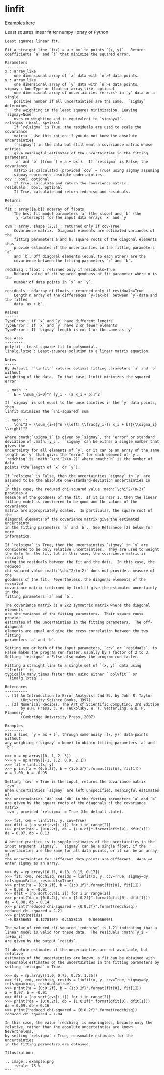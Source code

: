 linfit
======

[Examples here](http://nbviewer.ipython.org/urls/raw.github.com/djpine/linfit/master/linfit.ipynb)

Least squares linear fit for numpy library of Python

    Least squares linear fit.
    
    Fit a straight line `f(x) = a + bx` to points `(x, y)`.  Returns
    coefficients `a` and `b` that minimize the squared error.
    
    Parameters
    ----------
    x : array_like
        one dimensional array of `x` data with `n`>2 data points.
    y : array_like
        one dimensional array of `y` data with `n`>2 data points.
    sigmay : NoneType or float or array_like, optional
        one dimensional array of uncertainties (errors) in `y` data or a single
        positive number if all uncertainties are the same.  `sigmay` determines
        the weighting in the least squares minimization. Leaving `sigmay=None`
        uses no weighting and is equivalent to `sigmay=1`.
    relsigma : bool, optional
        If `relsigma` is True, the residuals are used to scale the covariance
        matrix.  Use this option if you do not know the absolute uncertainties
        (`sigmay`) in the data but still want a covariance matrix whose entries
        give meaningful estimates of the uncertainties in the fitting parameters
        `a` and `b` (from `f = a + bx`).  If `relsigma` is False, the covariance
        matrix is calculated (provided `cov` = True) using sigmay assuming
        sigmay represents absolute undertainties.
    cov : bool, optional
        If True, calculate and return the covarience matrix.
    residuals : bool, optional
        If True, calculate and return redchisq and residuals.
    
    Returns
    -------
    fit : array([a,b]) ndarray of floats
        The best fit model parameters `a` (the slope) and `b` (the
        `y`-intercept) for the input data arrays `x` and `y`
       
    cvm : array, shape (2,2) : returned only if cov=True
        Covarience matrix.  Diagonal elements are estimated variances of the
        fitting parameters a and b; square roots of the diagonal elements thus
        provide estimates of the uncertainties in the fitting parameters `a`
        and `b`. Off diagonal elements (equal to each other) are the
        covarience between the fitting parameters `a` and `b`.
          
    redchisq : float : returned only if residuals=True
        Reduced value of chi-squared goodness of fit parameter where n is the
        number of data points in `x` or `y`.
        
    residuals : ndarray of floats : returned only if residuals=True
        Length n array of the differences `y-(ax+b)` between `y`-data and the fitted
        data `ax + b`.

    Raises
    ------
    TypeError : if `x` and `y` have different lengths
    TypeError : If `x` and `y` have 2 or fewer elements
    TypeError : If `sigmay` length is not 1 or the same as `y`

    See Also
    --------
    polyfit : Least squares fit to polynomial.
    linalg.lstsq : Least-squares solution to a linear matrix equation.
                
    Notes
    -----
    By default, ``linfit`` returns optimal fitting parameters `a` and `b` without
    weighting of the data.  In that case, linfit minimizes the squared error
    
    .. math ::
        E = \\sum_{i=0}^n [y_i - (a x_i + b)]^2
   
    If `sigmay` is set equal to the uncertainties in the `y` data points, then
    linfit minimizes the `chi-squared` sum 
     
    .. math ::
        \chi^2 = \\sum_{i=0}^n \\left[ \\frac{y_i-(a x_i + b)}{\\sigma_i} \\right]^2

    where :math:`\sigma_i` is given by `sigmay`, the "error" or standard
    deviation of :math:`y_i`.  `sigmay` can be either a single number that gives the
    uncertainty for all elements of `y`, or it can be an array of the same
    length as `y` that gives the "error" for each element of `y`.
    `redchisq` is :math:`\chi^2/(n-2)` where :math:`n` is the number of data
    points (the length of `x` or `y`).
    
    If `relsigma` is False, then the uncertainties `sigmay` in `y` are
    assumed to be the absolute one-standard-deviation uncertainties in `y`.
    In this case, the reduced chi-squared value :math:`\chi^2/(n-2)` provides a
    measure of the goodness of the fit.  If it is near 1, then the linear
    fitting model is considered to be good and the values of the covariance
    matrix are appropriately scaled.  In particular, the square root of the
    diagonal elements of the covariance matrix give the estimated uncertainty
    in the fitting parameters `a` and `b`.  See Refernece [2] below for more
    information. 
    
    If `relsigma` is True, then the uncertainties `sigmay` in `y` are
    considered to be only relative uncertainties.  They are used to weight
    the data for the fit, but in this case, the covariance matrix is rescaled
    using the residuals between the fit and the data.  In this case, the reduced
    chi-squared value :math:`\chi^2/(n-2)` does not provide a measure of the
    goodness of the fit.  Nevertheless, the diagonal elements of the rescaled
    covariance matrix (returned by linfit) give the estimated uncertainty in the
    fitting parameters `a` and `b`.
    
    The covariance matrix is a 2x2 symmetric matrix where the diagonal elements
    are the variance of the fitting parameters.  Their square roots provide
    estimates of the uncertainties in the fitting parameters.  The off-diagonal
    elements are equal and give the cross correlation between the two fitting
    parameters `a` and `b`.
    
    Setting one or both of the input parameters, `cov` or `residuals`, to 
    False makes the program run faster, usually by a factor of 2 to 3.
    Setting `relsigma` = False also makes the program run faster.
    
    Fitting a straight line to a single set of `(x, y)` data using ``linfit`` is
    typically many times faster than using either ``polyfit`` or ``linalg.lstsq``.
    
    References
    ----------
    .. [1] An Introduction to Error Analysis, 2nd Ed. by John R. Taylor
           (University Science Books, 1997)
    .. [2] Numerical Recipes, The Art of Scientific Computing, 3rd Edition
           by W.H. Press, S. A. Teukolsky, W. T. Vetterling, & B. P. Flannery
           (Cambridge University Press, 2007)
    
    Examples
    --------
    Fit a line, `y = ax + b`, through some noisy `(x, y)` data-points without
    any weighting (`sigmay` = None) to obtain fitting parameters `a` and `b`:
    
    >>> x = np.array([0, 1, 2, 3])
    >>> y = np.array([-1, 0.2, 0.9, 2.1])
    >>> fit = linfit(x, y)
    >>> print("a = {0:0.2f}, b = {1:0.2f}".format(fit[0], fit[1]))
    a = 1.00, b = -0.95

    Setting `cov` = True in the input, returns the covariance matrix `cvm`.
    When uncertainties `sigmay` are left unspecified, meaningful estimates of
    the uncertainties `da` and `db` in the fitting parameters `a` and `b`
    are given by the square roots of the diagonals of the covariance matrix
    `cvm`, provided `relsigma` = True (the default state).
    
    >>> fit, cvm = linfit(x, y, cov=True)
    >>> dfit = [np.sqrt(cvm[i,i]) for i in range(2)]
    >>> print("da = {0:0.2f}, db = {1:0.2f}".format(dfit[0], dfit[1]))
    da = 0.07, db = 0.13
    
    A better practice is to supply estimates of the uncertainties in the
    input argument `sigmay`.  `sigmay` can be a single float, if the
    uncertainties are the same for all data points, or it can be an array, if
    the uncertainties for different data points are different.  Here we
    enter sigmay as an array.
    
    >>> dy = np.array([0.18, 0.13, 0.15, 0.17])
    >>> fit, cvm, redchisq, resids = linfit(x, y, cov=True, sigmay=dy, relsigma=False, residuals=True)
    >>> print("a = {0:0.2f}, b = {1:0.2f}".format(fit[0], fit[1]))
    a = 0.98, b = -0.91
    >>> dfit = [np.sqrt(cvm[i,i]) for i in range(2)]
    >>> print("da = {0:0.2f}, db = {1:0.2f}".format(dfit[0], dfit[1]))
    da = 0.08, db = 0.14
    >>> print("reduced chi-squared = {0:0.2f}".format(redchisq))
    reduced chi-squared = 1.21
    >>> print(resids)
    [-0.08856653  0.12781099 -0.1558115   0.06056602]
    
    The value of reduced chi-squared `redchisq` is 1.21 indicating that a
    linear model is valid for these data.  The residuals :math:`y_i - (a+bx_i)`
    are given by the output `resids`.
    
    If absolute estimates of the uncertainties are not available, but relative
    estimates of the uncertainties are known, a fit can be obtained with 
    reasonable estimates of the uncertainties in the fitting parameters by
    setting `relsigma` = True.
    
    >>> dy = np.array([1.0, 0.75, 0.75, 1.25])
    >>> fit, cvm, redchisq, resids = linfit(x, y, cov=True, sigmay=dy, relsigma=True, residuals=True)
    >>> print("a = {0:0.2f}, b = {1:0.2f}".format(fit[0], fit[1]))
    a = 0.97, b = -0.91
    >>> dfit = [np.sqrt(cvm[i,i]) for i in range(2)]
    >>> print("da = {0:0.2f}, db = {1:0.2f}".format(dfit[0], dfit[1]))
    da = 0.09, db = 0.16
    >>> print("reduced chi-squared = {0:0.2f}".format(redchisq))
    reduced chi-squared = 0.04
    
    In this case, the value `redchisq` is meaningless, because only the
    relative, rather than the absolute uncertainties are known.  Nevertheless,
    by setting `relsigma` = True, reasonable estimates for the uncertainties
    in the fitting parameters are obtained.
    
    Illustration:
        
    .. image:: example.png
        :scale: 75 %
    """

